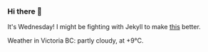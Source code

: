 ### Hi there :wave:

It's Wednesday! I might be fighting with Jekyll to make [this](https://swissclubtoronto.ca) better.

Weather in Victoria BC: partly cloudy, at +9°C.
